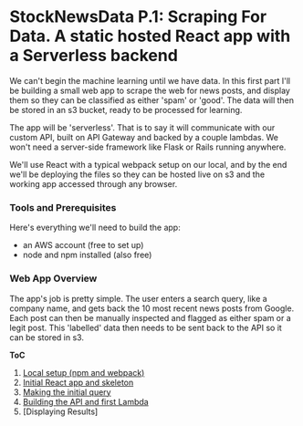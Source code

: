 # StockNewsData P.1: Scraping For Data. A static hosted React app with a Serverless backend

We can't begin the machine learning until we have data. In this first part I'll be building a small web app to scrape the web for news posts, and display them so they can be classified as either 'spam' or 'good'. The data will then be stored in an s3 bucket, ready to be processed for learning.

The app will be 'serverless'. That is to say it will communicate with our custom API, built on API Gateway and backed by a couple lambdas. We won't need a server-side framework like Flask or Rails running anywhere.

We'll use React with a typical webpack setup on our local, and by the end we'll be deploying the files so they can be hosted live on s3 and the working app accessed through any browser.


### Tools and Prerequisites
Here's everything we'll need to build the app:  
- an AWS account (free to set up)
- node and npm installed (also free)  


### Web App Overview
The app's job is pretty simple. The user enters a search query, like a company name, and gets back the 10 most recent news posts from Google. Each post can then be manually inspected and flagged as either spam or a legit post. This 'labelled' data then needs to be sent back to the API so it can be stored in s3.  

**ToC**
1. [Local setup (npm and webpack)](https://github.com/smrkem/stockdata2/blob/master/docs/local-setup.md)
2. [Initial React app and skeleton](https://github.com/smrkem/stockdata2/blob/master/docs/initial-react-app.md)
3. [Making the initial query](https://github.com/smrkem/stockdata2/blob/master/docs/making-initial-query.md)
4. [Building the API and first Lambda](https://github.com/smrkem/stockdata2/blob/master/docs/building-api-lambda1.md)
5. [Displaying Results]
